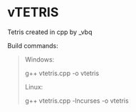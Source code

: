 # vTETRIS

Tetris created in cpp by _vbq

Build commands:
> Windows:
>
> 	g++ vtetris.cpp -o vtetris
>
> Linux:
>
>	g++ vtetris.cpp -lncurses -o vtetris
>


